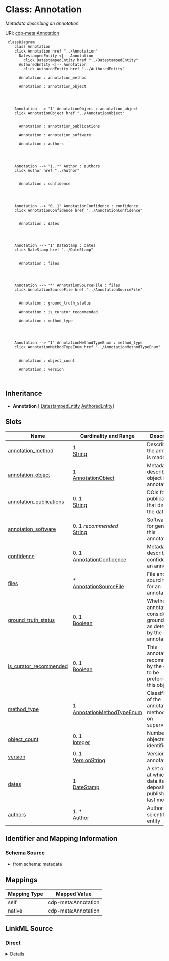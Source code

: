 

# Class: Annotation


_Metadata describing an annotation._





URI: [cdp-meta:Annotation](metadataAnnotation)






```mermaid
 classDiagram
    class Annotation
    click Annotation href "../Annotation"
      DatestampedEntity <|-- Annotation
        click DatestampedEntity href "../DatestampedEntity"
      AuthoredEntity <|-- Annotation
        click AuthoredEntity href "../AuthoredEntity"
      
      Annotation : annotation_method
        
      Annotation : annotation_object
        
          
    
    
    Annotation --> "1" AnnotationObject : annotation_object
    click AnnotationObject href "../AnnotationObject"

        
      Annotation : annotation_publications
        
      Annotation : annotation_software
        
      Annotation : authors
        
          
    
    
    Annotation --> "1..*" Author : authors
    click Author href "../Author"

        
      Annotation : confidence
        
          
    
    
    Annotation --> "0..1" AnnotationConfidence : confidence
    click AnnotationConfidence href "../AnnotationConfidence"

        
      Annotation : dates
        
          
    
    
    Annotation --> "1" DateStamp : dates
    click DateStamp href "../DateStamp"

        
      Annotation : files
        
          
    
    
    Annotation --> "*" AnnotationSourceFile : files
    click AnnotationSourceFile href "../AnnotationSourceFile"

        
      Annotation : ground_truth_status
        
      Annotation : is_curator_recommended
        
      Annotation : method_type
        
          
    
    
    Annotation --> "1" AnnotationMethodTypeEnum : method_type
    click AnnotationMethodTypeEnum href "../AnnotationMethodTypeEnum"

        
      Annotation : object_count
        
      Annotation : version
        
      
```





## Inheritance
* **Annotation** [ [DatestampedEntity](DatestampedEntity.md) [AuthoredEntity](AuthoredEntity.md)]



## Slots

| Name | Cardinality and Range | Description | Inheritance |
| ---  | --- | --- | --- |
| [annotation_method](annotation_method.md) | 1 <br/> [String](String.md) | Describe how the annotation is made (e | direct |
| [annotation_object](annotation_object.md) | 1 <br/> [AnnotationObject](AnnotationObject.md) | Metadata describing the object being annotated | direct |
| [annotation_publications](annotation_publications.md) | 0..1 <br/> [String](String.md) | DOIs for publications that describe the dataset | direct |
| [annotation_software](annotation_software.md) | 0..1 _recommended_ <br/> [String](String.md) | Software used for generating this annotation | direct |
| [confidence](confidence.md) | 0..1 <br/> [AnnotationConfidence](AnnotationConfidence.md) | Metadata describing the confidence of an annotation | direct |
| [files](files.md) | * <br/> [AnnotationSourceFile](AnnotationSourceFile.md) | File and sourcing data for an annotation | direct |
| [ground_truth_status](ground_truth_status.md) | 0..1 <br/> [Boolean](Boolean.md) | Whether an annotation is considered ground truth, as determined by the annota... | direct |
| [is_curator_recommended](is_curator_recommended.md) | 0..1 <br/> [Boolean](Boolean.md) | This annotation is recommended by the curator to be preferred for this object... | direct |
| [method_type](method_type.md) | 1 <br/> [AnnotationMethodTypeEnum](AnnotationMethodTypeEnum.md) | Classification of the annotation method based on supervision | direct |
| [object_count](object_count.md) | 0..1 <br/> [Integer](Integer.md) | Number of objects identified | direct |
| [version](version.md) | 0..1 <br/> [VersionString](VersionString.md) | Version of annotation | direct |
| [dates](dates.md) | 1 <br/> [DateStamp](DateStamp.md) | A set of dates at which a data item was deposited, published and last modifie... | direct |
| [authors](authors.md) | 1..* <br/> [Author](Author.md) | Author of a scientific data entity | direct |









## Identifier and Mapping Information







### Schema Source


* from schema: metadata




## Mappings

| Mapping Type | Mapped Value |
| ---  | ---  |
| self | cdp-meta:Annotation |
| native | cdp-meta:Annotation |







## LinkML Source

<!-- TODO: investigate https://stackoverflow.com/questions/37606292/how-to-create-tabbed-code-blocks-in-mkdocs-or-sphinx -->

### Direct

<details>
```yaml
name: Annotation
description: Metadata describing an annotation.
from_schema: metadata
mixins:
- DatestampedEntity
- AuthoredEntity
attributes:
  annotation_method:
    name: annotation_method
    description: Describe how the annotation is made (e.g. Manual, crYoLO, Positive
      Unlabeled Learning, template matching)
    from_schema: metadata
    exact_mappings:
    - cdp-common:annotation_method
    rank: 1000
    alias: annotation_method
    owner: Annotation
    domain_of:
    - Annotation
    range: string
    required: true
    inlined: true
    inlined_as_list: true
  annotation_object:
    name: annotation_object
    description: Metadata describing the object being annotated.
    from_schema: metadata
    rank: 1000
    alias: annotation_object
    owner: Annotation
    domain_of:
    - Annotation
    range: AnnotationObject
    required: true
    inlined: true
    inlined_as_list: true
  annotation_publications:
    name: annotation_publications
    description: DOIs for publications that describe the dataset. Use a comma to separate
      multiple DOIs.
    from_schema: metadata
    exact_mappings:
    - cdp-common:annotation_publication
    rank: 1000
    alias: annotation_publications
    owner: Annotation
    domain_of:
    - Annotation
    range: string
    inlined: true
    inlined_as_list: true
  annotation_software:
    name: annotation_software
    description: Software used for generating this annotation
    from_schema: metadata
    exact_mappings:
    - cdp-common:annotation_software
    rank: 1000
    alias: annotation_software
    owner: Annotation
    domain_of:
    - Annotation
    range: string
    recommended: true
    inlined: true
    inlined_as_list: true
  confidence:
    name: confidence
    description: Metadata describing the confidence of an annotation.
    from_schema: metadata
    rank: 1000
    alias: confidence
    owner: Annotation
    domain_of:
    - Annotation
    range: AnnotationConfidence
    inlined: true
    inlined_as_list: true
  files:
    name: files
    description: File and sourcing data for an annotation. Represents an entry in
      annotation.sources.
    from_schema: metadata
    rank: 1000
    list_elements_ordered: true
    alias: files
    owner: Annotation
    domain_of:
    - Annotation
    range: AnnotationSourceFile
    multivalued: true
    inlined: true
    inlined_as_list: true
  ground_truth_status:
    name: ground_truth_status
    description: Whether an annotation is considered ground truth, as determined by
      the annotator.
    from_schema: metadata
    exact_mappings:
    - cdp-common:annotation_ground_truth_status
    rank: 1000
    ifabsent: 'False'
    alias: ground_truth_status
    owner: Annotation
    domain_of:
    - Annotation
    range: boolean
    inlined: true
    inlined_as_list: true
  is_curator_recommended:
    name: is_curator_recommended
    description: This annotation is recommended by the curator to be preferred for
      this object type.
    from_schema: metadata
    exact_mappings:
    - cdp-common:annotation_is_curator_recommended
    rank: 1000
    ifabsent: 'False'
    alias: is_curator_recommended
    owner: Annotation
    domain_of:
    - Annotation
    range: boolean
    inlined: true
    inlined_as_list: true
  method_type:
    name: method_type
    description: Classification of the annotation method based on supervision.
    from_schema: metadata
    exact_mappings:
    - cdp-common:annotation_method_type
    rank: 1000
    alias: method_type
    owner: Annotation
    domain_of:
    - Annotation
    range: annotation_method_type_enum
    required: true
    inlined: true
    inlined_as_list: true
  object_count:
    name: object_count
    description: Number of objects identified
    from_schema: metadata
    exact_mappings:
    - cdp-common:annotation_object_count
    rank: 1000
    alias: object_count
    owner: Annotation
    domain_of:
    - Annotation
    range: integer
    inlined: true
    inlined_as_list: true
  version:
    name: version
    description: Version of annotation.
    from_schema: metadata
    exact_mappings:
    - cdp-common:annotation_version
    rank: 1000
    alias: version
    owner: Annotation
    domain_of:
    - Annotation
    range: VersionString
    inlined: true
    inlined_as_list: true
  dates:
    name: dates
    description: A set of dates at which a data item was deposited, published and
      last modified.
    from_schema: metadata
    alias: dates
    owner: Annotation
    domain_of:
    - DatestampedEntity
    - Dataset
    - Annotation
    range: DateStamp
    required: true
    inlined: true
    inlined_as_list: true
  authors:
    name: authors
    description: Author of a scientific data entity.
    from_schema: metadata
    list_elements_ordered: true
    alias: authors
    owner: Annotation
    domain_of:
    - AuthoredEntity
    - Dataset
    - Tomogram
    - Annotation
    range: Author
    required: true
    multivalued: true
    inlined: true
    inlined_as_list: true

```
</details>

### Induced

<details>
```yaml
name: Annotation
description: Metadata describing an annotation.
from_schema: metadata
mixins:
- DatestampedEntity
- AuthoredEntity
attributes:
  annotation_method:
    name: annotation_method
    description: Describe how the annotation is made (e.g. Manual, crYoLO, Positive
      Unlabeled Learning, template matching)
    from_schema: metadata
    exact_mappings:
    - cdp-common:annotation_method
    rank: 1000
    alias: annotation_method
    owner: Annotation
    domain_of:
    - Annotation
    range: string
    required: true
    inlined: true
    inlined_as_list: true
  annotation_object:
    name: annotation_object
    description: Metadata describing the object being annotated.
    from_schema: metadata
    rank: 1000
    alias: annotation_object
    owner: Annotation
    domain_of:
    - Annotation
    range: AnnotationObject
    required: true
    inlined: true
    inlined_as_list: true
  annotation_publications:
    name: annotation_publications
    description: DOIs for publications that describe the dataset. Use a comma to separate
      multiple DOIs.
    from_schema: metadata
    exact_mappings:
    - cdp-common:annotation_publication
    rank: 1000
    alias: annotation_publications
    owner: Annotation
    domain_of:
    - Annotation
    range: string
    inlined: true
    inlined_as_list: true
  annotation_software:
    name: annotation_software
    description: Software used for generating this annotation
    from_schema: metadata
    exact_mappings:
    - cdp-common:annotation_software
    rank: 1000
    alias: annotation_software
    owner: Annotation
    domain_of:
    - Annotation
    range: string
    recommended: true
    inlined: true
    inlined_as_list: true
  confidence:
    name: confidence
    description: Metadata describing the confidence of an annotation.
    from_schema: metadata
    rank: 1000
    alias: confidence
    owner: Annotation
    domain_of:
    - Annotation
    range: AnnotationConfidence
    inlined: true
    inlined_as_list: true
  files:
    name: files
    description: File and sourcing data for an annotation. Represents an entry in
      annotation.sources.
    from_schema: metadata
    rank: 1000
    list_elements_ordered: true
    alias: files
    owner: Annotation
    domain_of:
    - Annotation
    range: AnnotationSourceFile
    multivalued: true
    inlined: true
    inlined_as_list: true
  ground_truth_status:
    name: ground_truth_status
    description: Whether an annotation is considered ground truth, as determined by
      the annotator.
    from_schema: metadata
    exact_mappings:
    - cdp-common:annotation_ground_truth_status
    rank: 1000
    ifabsent: 'False'
    alias: ground_truth_status
    owner: Annotation
    domain_of:
    - Annotation
    range: boolean
    inlined: true
    inlined_as_list: true
  is_curator_recommended:
    name: is_curator_recommended
    description: This annotation is recommended by the curator to be preferred for
      this object type.
    from_schema: metadata
    exact_mappings:
    - cdp-common:annotation_is_curator_recommended
    rank: 1000
    ifabsent: 'False'
    alias: is_curator_recommended
    owner: Annotation
    domain_of:
    - Annotation
    range: boolean
    inlined: true
    inlined_as_list: true
  method_type:
    name: method_type
    description: Classification of the annotation method based on supervision.
    from_schema: metadata
    exact_mappings:
    - cdp-common:annotation_method_type
    rank: 1000
    alias: method_type
    owner: Annotation
    domain_of:
    - Annotation
    range: annotation_method_type_enum
    required: true
    inlined: true
    inlined_as_list: true
  object_count:
    name: object_count
    description: Number of objects identified
    from_schema: metadata
    exact_mappings:
    - cdp-common:annotation_object_count
    rank: 1000
    alias: object_count
    owner: Annotation
    domain_of:
    - Annotation
    range: integer
    inlined: true
    inlined_as_list: true
  version:
    name: version
    description: Version of annotation.
    from_schema: metadata
    exact_mappings:
    - cdp-common:annotation_version
    rank: 1000
    alias: version
    owner: Annotation
    domain_of:
    - Annotation
    range: VersionString
    inlined: true
    inlined_as_list: true
  dates:
    name: dates
    description: A set of dates at which a data item was deposited, published and
      last modified.
    from_schema: metadata
    alias: dates
    owner: Annotation
    domain_of:
    - DatestampedEntity
    - Dataset
    - Annotation
    range: DateStamp
    required: true
    inlined: true
    inlined_as_list: true
  authors:
    name: authors
    description: Author of a scientific data entity.
    from_schema: metadata
    list_elements_ordered: true
    alias: authors
    owner: Annotation
    domain_of:
    - AuthoredEntity
    - Dataset
    - Tomogram
    - Annotation
    range: Author
    required: true
    multivalued: true
    inlined: true
    inlined_as_list: true

```
</details>